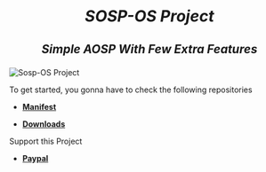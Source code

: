 
# <p align="center"><i>SOSP-OS Project</i></p>
                   
## <p align="center"><i> Simple AOSP With Few Extra Features </i></p>
                      
<img align="center" src="https://forum.xda-developers.com/attachments/edit-jpg.5790235/" alt="Sosp-OS Project" />


To get started, you gonna have to check the following repositories

* [**Manifest**](https://github.com/SOSP-OS/android_manifest)

* [**Downloads**](https://sourceforge.net/projects/sosp-os-project/files)

Support this Project

* [**Paypal**](https://www.paypal.me/gnathvm)
